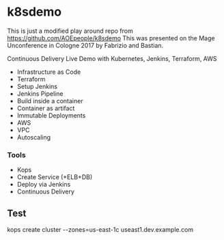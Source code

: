 # k8sdemo

This is just a modified play around repo from https://github.com/AOEpeople/k8sdemo
This was presented on the Mage Unconference in Cologne 2017 by Fabrizio and Bastian. 

Continuous Delivery Live Demo with Kubernetes, Jenkins, Terraform, AWS

- Infrastructure as Code
- Terraform
- Setup Jenkins
- Jenkins Pipeline
- Build inside a container
- Container as artifact
- Immutable Deployments
- AWS
- VPC
- Autoscaling

### Tools
- Kops
- Create Service (+ELB+DB)
- Deploy via Jenkins
- Continuous Delivery


## Test

kops create cluster --zones=us-east-1c useast1.dev.example.com
